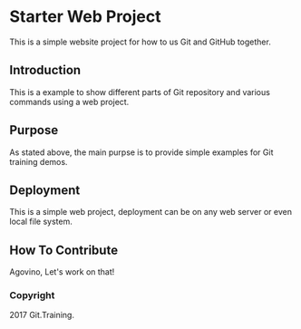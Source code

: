 # Starter Web Project

This is a simple website project for how to us Git and GitHub together.

## Introduction
This is a example to show different parts of Git repository and various commands using a web project.

## Purpose
As stated above, the main purpse is to provide simple examples for Git training demos.

## Deployment
This is a simple web project, deployment can be
on any web server or even local file system.

## How To Contribute
Agovino, Let's work on that!

### Copyright
2017 Git.Training.
